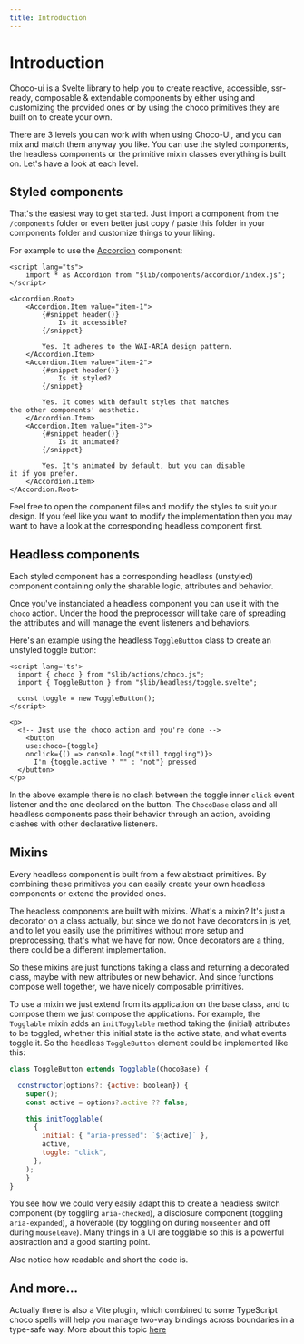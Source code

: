 ```yaml
---
title: Introduction
---
```


# Introduction

Choco-ui is a Svelte library to help you to create reactive, accessible, ssr-ready, composable & extendable components by either using and customizing the provided ones or by using the choco primitives they are built on to create your own.

There are 3 levels you can work with when using Choco-UI, and you can mix and match them anyway you like. You can use the styled components, the headless components or the primitive mixin classes everything is built on. Let's have a look at each level.

## Styled components

That's the easiest way to get started. Just import a component from the `/components` folder or even better just copy / paste this folder in your components folder and customize things to your liking.

For example to use the [Accordion](/components/accordion) component:

```svelte
<script lang="ts">
	import * as Accordion from "$lib/components/accordion/index.js";
</script>

<Accordion.Root>
	<Accordion.Item value="item-1">
		{#snippet header()}
			Is it accessible?
		{/snippet}

		Yes. It adheres to the WAI-ARIA design pattern.
	</Accordion.Item>
	<Accordion.Item value="item-2">
		{#snippet header()}
			Is it styled?
		{/snippet}

		Yes. It comes with default styles that matches
the other components' aesthetic.
	</Accordion.Item>
	<Accordion.Item value="item-3">
		{#snippet header()}
			Is it animated?
		{/snippet}

		Yes. It's animated by default, but you can disable
it if you prefer.
	</Accordion.Item>
</Accordion.Root>
```

Feel free to open the component files and modify the styles to suit your design. If you feel like you want to modify the implementation then you may want to have a look at the corresponding headless component first.

## Headless components

Each styled component has a corresponding headless (unstyled) component containing only the sharable logic, attributes and behavior.

Once you've instanciated a headless component you can use it with the `choco` action. Under the hood the preprocessor will take care of spreading the attributes and will manage the event listeners and behaviors.

Here's an example using the headless `ToggleButton` class to create an unstyled toggle button:

```svelte
<script lang='ts'>
  import { choco } from "$lib/actions/choco.js";
  import { ToggleButton } from "$lib/headless/toggle.svelte";

  const toggle = new ToggleButton();
</script>

<p>
  <!-- Just use the choco action and you're done -->
	<button
    use:choco={toggle}
    onclick={() => console.log("still toggling")}>
      I'm {toggle.active ? "" : "not"} pressed
  </button>
</p>
```

In the above example there is no clash between the toggle inner `click` event listener and the one declared on the button. The `ChocoBase` class and all headless components pass their behavior through an action, avoiding clashes with other declarative listeners.

## Mixins

Every headless component is built from a few abstract primitives. By combining these primitives you can easily create your own headless components or extend the provided ones.

The headless components are built with mixins. What's a mixin? It's just a decorator on a class actually, but since we do not have decorators in js yet, and to let you easily use the primitives without more setup and preprocessing, that's what we have for now. Once decorators are a thing, there could be a different implementation.

So these mixins are just functions taking a class and returning a decorated class, maybe with new attributes or new behavior. And since functions compose well together, we have nicely composable primitives.

To use a mixin we just extend from its application on the base class, and to compose them we just compose the applications. For example, the `Togglable` mixin adds an `initTogglable` method taking the (initial) attributes to be toggled, whether this initial state is the active state, and what events toggle it. So the headless `ToggleButton` element could be implemented like this:

```js
class ToggleButton extends Togglable(ChocoBase) {

  constructor(options?: {active: boolean}) {
    super();
    const active = options?.active ?? false;

    this.initTogglable(
      {
        initial: { "aria-pressed": `${active}` },
        active,
        toggle: "click",
      },
    );
	}
}
```

You see how we could very easily adapt this to create a headless switch component (by toggling `aria-checked`), a disclosure component (toggling `aria-expanded`), a hoverable (by toggling on during `mouseenter` and off during `mouseleave`). Many things in a UI are togglable so this is a powerful abstraction and a good starting point.

Also notice how readable and short the code is.


## And more...

Actually there is also a Vite plugin, which combined to some TypeScript choco spells will help you manage two-way bindings across boundaries in a type-safe way. More about this topic [here](/guide/plugin)

